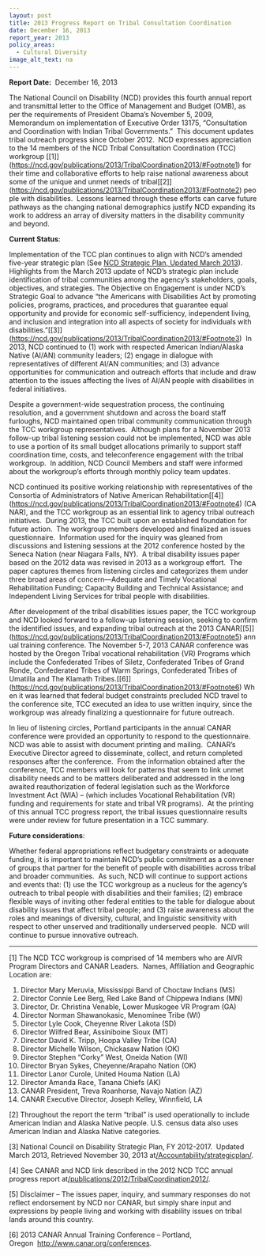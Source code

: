 ```yaml
---
layout: post
title: 2013 Progress Report on Tribal Consultation Coordination
date: December 16, 2013
report_year: 2013
policy_areas:
  - Cultural Diversity
image_alt_text: na
---
```

**Report Date:**  December 16, 2013

The National Council on Disability (NCD) provides this fourth annual report and transmittal letter to the Office of Management and Budget (OMB), as per the requirements of President Obama’s November 5, 2009, Memorandum on implementation of Executive Order 13175, “Consultation and Coordination with Indian Tribal Governments.”  This document updates tribal outreach progress since October 2012.  NCD expresses appreciation to the 14 members of the NCD Tribal Consultation Coordination (TCC) workgroup [\[1]](https://ncd.gov/publications/2013/TribalCoordination2013/#Footnote1) for their time and collaborative efforts to help raise national awareness about some of the unique and unmet needs of tribal[\[2]](https://ncd.gov/publications/2013/TribalCoordination2013/#Footnote2) people with disabilities.  Lessons learned through these efforts can carve future pathways as the changing national demographics justify NCD expanding its work to address an array of diversity matters in the disability community and beyond.

**Current Status**: 

Implementation of the TCC plan continues to align with NCD’s amended five-year strategic plan (See [NCD Strategic Plan, Updated March 2013](https://ncd.gov/rawmedia_repository/1cae06af_387e_43d7_b16b_956d1c50fa69.txt)). Highlights from the March 2013 update of NCD’s strategic plan include identification of tribal communities among the agency’s stakeholders, goals, objectives, and strategies. The Objective on Engagement is under NCD’s Strategic Goal to advance “the Americans with Disabilities Act by promoting policies, programs, practices, and procedures that guarantee equal opportunity and provide for economic self-sufficiency, independent living, and inclusion and integration into all aspects of society for individuals with disabilities.”[\[3]](https://ncd.gov/publications/2013/TribalCoordination2013/#Footnote3)  In 2013, NCD continued to (1) work with respected American Indian/Alaska Native (AI/AN) community leaders; (2) engage in dialogue with representatives of different AI/AN communities; and (3) advance opportunities for communication and outreach efforts that include and draw attention to the issues affecting the lives of AI/AN people with disabilities in federal initiatives.

Despite a government-wide sequestration process, the continuing resolution, and a government shutdown and across the board staff furloughs, NCD maintained open tribal community communication through the TCC workgroup representatives.  Although plans for a November 2013 follow-up tribal listening session could not be implemented, NCD was able to use a portion of its small budget allocations primarily to support staff coordination time, costs, and teleconference engagement with the tribal workgroup.  In addition, NCD Council Members and staff were informed about the workgroup’s efforts through monthly policy team updates.

NCD continued its positive working relationship with representatives of the Consortia of Administrators of Native American Rehabilitation[\[4]](https://ncd.gov/publications/2013/TribalCoordination2013/#Footnote4) (CANAR), and the TCC workgroup as an essential link to agency tribal outreach initiatives.  During 2013, the TCC built upon an established foundation for future action.  The workgroup members developed and finalized an issues questionnaire.  Information used for the inquiry was gleaned from discussions and listening sessions at the 2012 conference hosted by the Seneca Nation (near Niagara Falls, NY).  A tribal disability issues paper based on the 2012 data was revised in 2013 as a workgroup effort.  The paper captures themes from listening circles and categorizes them under three broad areas of concern—Adequate and Timely Vocational Rehabilitation Funding; Capacity Building and Technical Assistance; and Independent Living Services for tribal people with disabilities.

After development of the tribal disabilities issues paper, the TCC workgroup and NCD looked forward to a follow-up listening session, seeking to confirm the identified issues, and expanding tribal outreach at the 2013 CANAR[\[5]](https://ncd.gov/publications/2013/TribalCoordination2013/#Footnote5) annual training conference. The November 5-7, 2013 CANAR conference was hosted by the Oregon Tribal vocational rehabilitation (VR) Programs which include the Confederated Tribes of Siletz, Confederated Tribes of Grand Ronde, Confederated Tribes of Warm Springs, Confederated Tribes of Umatilla and The Klamath Tribes.[\[6]](https://ncd.gov/publications/2013/TribalCoordination2013/#Footnote6) When it was learned that federal budget constraints precluded NCD travel to the conference site, TCC executed an idea to use written inquiry, since the workgroup was already finalizing a questionnaire for future outreach.

In lieu of listening circles, Portland participants in the annual CANAR conference were provided an opportunity to respond to the questionnaire. NCD was able to assist with document printing and mailing.  CANAR’s Executive Director agreed to disseminate, collect, and return completed responses after the conference.  From the information obtained after the conference, TCC members will look for patterns that seem to link unmet disability needs and to be matters deliberated and addressed in the long awaited reauthorization of federal legislation such as the Workforce Investment Act (WIA) – (which includes Vocational Rehabilitation (VR) funding and requirements for state and tribal VR programs).  At the printing of this annual TCC progress report, the tribal issues questionnaire results were under review for future presentation in a TCC summary. 

**Future considerations**:  

Whether federal appropriations reflect budgetary constraints or adequate funding, it is important to maintain NCD’s public commitment as a convener of groups that partner for the benefit of people with disabilities across tribal and broader communities.  As such, NCD will continue to support actions and events that: (1) use the TCC workgroup as a nucleus for the agency’s outreach to tribal people with disabilities and their families; (2) embrace flexible ways of inviting other federal entities to the table for dialogue about disability issues that affect tribal people; and (3) raise awareness about the roles and meanings of diversity, cultural, and linguistic sensitivity with respect to other unserved and traditionally underserved people.  NCD will continue to pursue innovative outreach.

- - -

[](<>)\[1] The NCD TCC workgroup is comprised of 14 members who are AIVR Program Directors and CANAR Leaders.  Names, Affiliation and Geographic Location are:

1. Director Mary Meruvia, Mississippi Band of Choctaw Indians (MS)
2. Director Connie Lee Berg, Red Lake Band of Chippewa Indians (MN)
3. Director, Dr. Christina Venable, Lower Muskogee VR Program (GA)
4. Director Norman Shawanokasic, Menominee Tribe (WI)
5. Director Lyle Cook, Cheyenne River Lakota (SD)
6. Director Wilfred Bear, Assiniboine Sioux (MT)
7. Director David K. Tripp, Hoopa Valley Tribe (CA)
8. Director Michelle Wilson, Chickasaw Nation (OK)
9. Director Stephen “Corky” West, Oneida Nation (WI)
10. Director Bryan Sykes, Cheyenne/Arapaho Nation (OK)
11. Director Lanor Curole, United Houma Nation (LA)
12. Director Amanda Race, Tanana Chiefs (AK)
13. CANAR President, Treva Roanhorse, Navajo Nation (AZ)
14. CANAR Executive Director, Joseph Kelley, Winnfield, LA

[](<>)\[2] Throughout the report the term “tribal” is used operationally to include American Indian and Alaska Native people. U.S. census data also uses American Indian and Alaska Native categories.

[](<>)\[3] National Council on Disability Strategic Plan, FY 2012-2017.  Updated March 2013, Retrieved November 30, 2013 at[/Accountability/strategicplan/](https://ncd.gov/Accountability/strategicplan/).

[](<>)\[4] See CANAR and NCD link described in the 2012 NCD TCC annual progress report at[/publications/2012/TribalCoordination2012/](https://ncd.gov/publications/2012/TribalCoordination2012/).

[](<>)\[5] Disclaimer – The issues paper, inquiry, and summary responses do not reflect endorsement by NCD nor CANAR, but simply share input and expressions by people living and working with disability issues on tribal lands around this country.

[](<>)\[6] 2013 CANAR Annual Training Conference – Portland, Oregon  <http://www.canar.org/conferences>.